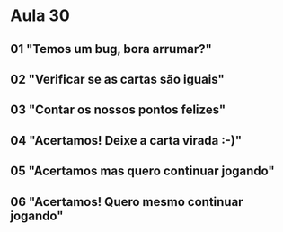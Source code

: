 # Aula 30

## 01 "Temos um bug, bora arrumar?"

## 02 "Verificar se as cartas são iguais"

## 03 "Contar os nossos pontos felizes"

## 04 "Acertamos! Deixe a carta virada :-)"

## 05 "Acertamos mas quero continuar jogando"

## 06 "Acertamos! Quero mesmo continuar jogando"